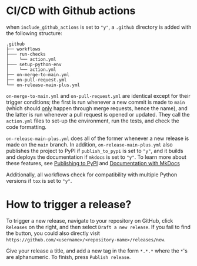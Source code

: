 # CI/CD with Github actions

when `include_github_actions` is set to `"y"`, a `.github` directory is
added with the following structure:

    .github
    ├── workflows
    ├─── run-checks
    │    └── action.yml
    ├─── setup-python-env
    │    └── action.yml
    ├── on-merge-to-main.yml
    ├── on-pull-request.yml
    └── on-release-main-plus.yml

`on-merge-to-main.yml` and `on-pull-request.yml` are identical except
for their trigger conditions; the first is run whenever a new commit is
made to `main` (which should
[only](https://docs.github.com/en/repositories/configuring-branches-and-merges-in-your-repository/defining-the-mergeability-of-pull-requests/about-protected-branches)
happen through merge requests, hence the name), and the latter is run
whenever a pull request is opened or updated. They call the `action.yml`
files to set-up the environment, run the tests, and check the code
formatting.

`on-release-main-plus.yml` does all of the former whenever a new release is
made on the `main` branch. In addition, `on-release-main-plus.yml` also
publishes the project to PyPI if `publish_to_pypi` is set to
`"y"`, and it builds and deploys the documentation
if `mkdocs` is set to `"y"`. To learn more about these features,
see [Publishing to PyPI](./publishing.md) and [Documentation with MkDocs](./mkdocs.md)

Additionally, all workflows check for compatibility with multiple Python
versions if `tox` is set to `"y"`.

# How to trigger a release?

To trigger a new release, navigate to your repository on GitHub, click `Releases` on the right, and then select `Draft
a new release`. If you fail to find the button, you could also directly visit
`https://github.com/<username>/<repository-name>/releases/new`.

Give your release a title, and add a new tag in the form `*.*.*` where the
`*`'s are alphanumeric. To finish, press `Publish release`.
